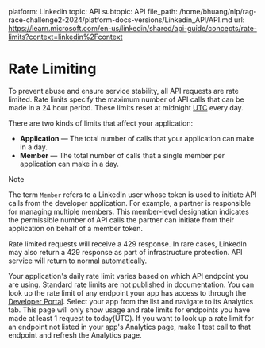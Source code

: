 platform: Linkedin
topic: API
subtopic: API
file_path: /home/bhuang/nlp/rag-race-challenge2-2024/platform-docs-versions/Linkedin_API/API.md
url: https://learn.microsoft.com/en-us/linkedin/shared/api-guide/concepts/rate-limits?context=linkedin%2Fcontext

# Rate Limiting

To prevent abuse and ensure service stability, all API requests are rate limited. Rate limits specify the maximum number of API calls that can be made in a 24 hour period. These limits reset at midnight [UTC](https://en.wikipedia.org/wiki/Coordinated_Universal_Time) every day.

There are two kinds of limits that affect your application:

* **Application** — The total number of calls that your application can make in a day.
* **Member** — The total number of calls that a single member per application can make in a day.

Note

The term `Member` refers to a LinkedIn user whose token is used to initiate API calls from the developer application. For example, a partner is responsible for managing multiple members. This member-level designation indicates the permissible number of API calls the partner can initiate from their application on behalf of a member token.

Rate limited requests will receive a 429 response. In rare cases, LinkedIn may also return a 429 response as part of infrastructure protection. API service will return to normal automatically.

Your application's daily rate limit varies based on which API endpoint you are using. Standard rate limits are not published in documentation. You can look up the rate limit of any endpoint your app has access to through the [Developer Portal](https://www.linkedin.com/developers/apps). Select your app from the list and navigate to its Analytics tab. This page will only show usage and rate limits for endpoints you have made at least 1 request to today(UTC). If you want to look up a rate limit for an endpoint not listed in your app's Analytics page, make 1 test call to that endpoint and refresh the Analytics page.
